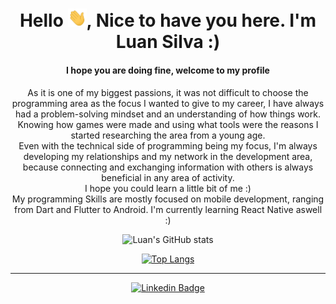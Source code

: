 <h1 align="center">Hello <img src="https://raw.githubusercontent.com/ABSphreak/ABSphreak/master/gifs/Hi.gif" width="30px">, Nice to have you here. I'm Luan Silva :)</h1>


<h4 align="center">I hope you are doing fine, welcome to my profile</h4>



<p align="center"> 
  As it is one of my biggest passions, it was not difficult to choose the programming area as the focus I wanted to give to my career, I have always had a problem-solving mindset and an understanding of how things work. Knowing how games were made and using what tools were the reasons I started researching the area from a young age.
  <br>
Even with the technical side of programming being my focus, I'm always developing my relationships and my network in the development area, because connecting and exchanging information with others is always beneficial in any area of activity.   
  <br>
I hope you could learn a little bit of me :)
  <br>
My programming Skills are mostly focused on mobile development, ranging from Dart and Flutter to Android. I'm currently learning React Native aswell :)
</p>

<div align="center">
  
  ![Luan's GitHub stats](https://github-readme-stats.vercel.app/api?username=luanss19&show_icons=true&theme=dark)

  [![Top Langs](https://github-readme-stats.vercel.app/api/top-langs/?username=luanss19&theme=dark)](https://github.com/felipecastrosales/github-readme-stats)

</div>
   
 ---
 
<div align="center">

   [![Linkedin Badge](https://img.shields.io/badge/-Luan%20Silva-292929?style=flat-square&logo=Linkedin&logoColor=white&link=https://www.linkedin.com/in/luan-silva-99b872213/)](https://www.linkedin.com/in/luan-silva-99b872213/)
  
</div>
